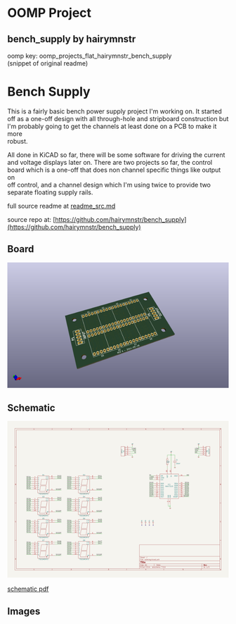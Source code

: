 # OOMP Project  
## bench_supply  by hairymnstr  
  
oomp key: oomp_projects_flat_hairymnstr_bench_supply  
(snippet of original readme)  
  
Bench Supply  
============  
  
This is a fairly basic bench power supply project I'm working on.  It started  
off as a one-off design with all through-hole and stripboard construction but  
I'm probably going to get the channels at least done on a PCB to make it more  
robust.  
  
All done in KiCAD so far, there will be some software for driving the current  
and voltage displays later on.  There are two projects so far, the control  
board which is a one-off that does non channel specific things like output on  
off control, and a channel design which I'm using twice to provide two  
separate floating supply rails.  
  
  
  full source readme at [readme_src.md](readme_src.md)  
  
source repo at: [https://github.com/hairymnstr/bench_supply](https://github.com/hairymnstr/bench_supply)  
## Board  
  
[![working_3d.png](working_3d_600.png)](working_3d.png)  
## Schematic  
  
[![working_schematic.png](working_schematic_600.png)](working_schematic.png)  
  
[schematic pdf](working_schematic.pdf)  
## Images  

